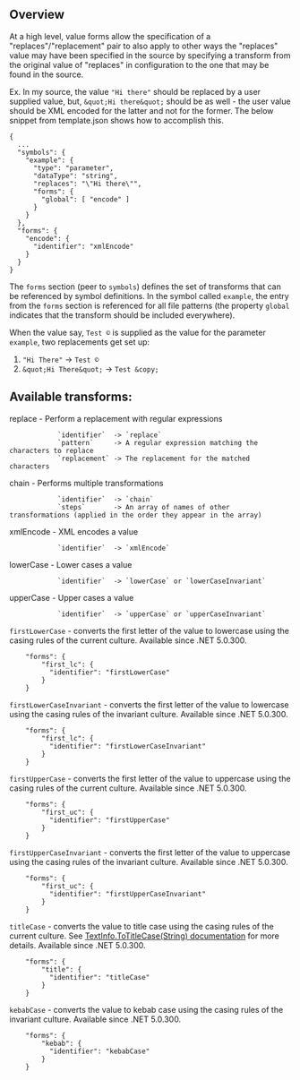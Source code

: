 ## Overview

At a high level, value forms allow the specification of a "replaces"/"replacement" pair to also apply to other ways the "replaces" value may have been specified in the source by specifying a transform from the original value of "replaces" in configuration to the one that may be found in the source.

Ex.
In my source, the value `"Hi there"` should be replaced by a user supplied value, but, `&quot;Hi there&quot;` should be as well - the user value should be XML encoded for the latter and not for the former. The below snippet from template.json shows how to accomplish this.

```
{
  ...
  "symbols": {
    "example": {
      "type": "parameter",
      "dataType": "string",
      "replaces": "\"Hi there\"",
      "forms": {
        "global": [ "encode" ]
      }
    }
  },
  "forms": {
    "encode": {
      "identifier": "xmlEncode"
    }
  }
}
```

The `forms` section (peer to `symbols`) defines the set of transforms that can be referenced by symbol definitions. In the symbol called `example`, the entry from the `forms` section is referenced for all file patterns (the property `global` indicates that the transform should be included everywhere).

When the value say, `Test ©` is supplied as the value for the parameter `example`, two replacements get set up:
1) `"Hi There"` -> `Test ©`
2) `&quot;Hi There&quot;` -> `Test &copy;`

## Available transforms:

replace   - Perform a replacement with regular expressions
```
            `identifier`  -> `replace`
            `pattern`     -> A regular expression matching the characters to replace
            `replacement` -> The replacement for the matched characters
```

chain     - Performs multiple transformations
```
            `identifier`  -> `chain`
            `steps`       -> An array of names of other transformations (applied in the order they appear in the array)
```

xmlEncode - XML encodes a value
```
            `identifier`  -> `xmlEncode`
```

lowerCase - Lower cases a value
```
            `identifier`  -> `lowerCase` or `lowerCaseInvariant`
```

upperCase - Upper cases a value
```
            `identifier`  -> `upperCase` or `upperCaseInvariant`
```

`firstLowerCase` - converts the first letter of the value to lowercase using the casing rules of the current culture. Available since .NET 5.0.300.
```
    "forms": {
        "first_lc": {
          "identifier": "firstLowerCase"
        }
    }
```
`firstLowerCaseInvariant` - converts the first letter of the value to lowercase using the casing rules of the invariant culture. Available since .NET 5.0.300.
```
    "forms": {
        "first_lc": {
          "identifier": "firstLowerCaseInvariant"
        }
    }
```

`firstUpperCase` - converts the first letter of the value to uppercase using the casing rules of the current culture. Available since .NET 5.0.300.
```
    "forms": {
        "first_uc": {
          "identifier": "firstUpperCase"
        }
    }
```
`firstUpperCaseInvariant` - converts the first letter of the value to uppercase using the casing rules of the invariant culture. Available since .NET 5.0.300.
```
    "forms": {
        "first_uc": {
          "identifier": "firstUpperCaseInvariant"
        }
    }
```

`titleCase` - converts the value to title case using the casing rules of the current culture. See [TextInfo.ToTitleCase(String) documentation](https://docs.microsoft.com/dotnet/api/system.globalization.textinfo.totitlecase) for more details. Available since .NET 5.0.300.
```
    "forms": {
        "title": {
          "identifier": "titleCase"
        }
    }
```

`kebabCase` - converts the value to kebab case using the casing rules of the invariant culture. Available since .NET 5.0.300.
```
    "forms": {
        "kebab": {
          "identifier": "kebabCase"
        }
    }
```